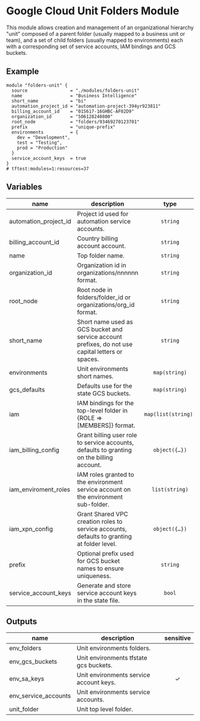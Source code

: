 # Google Cloud Unit Folders Module

This module allows creation and management of an organizational hierarchy "unit" composed of a parent folder (usually mapped to a business unit or team), and a set of child folders (usually mapped to environments) each with a corresponding set of service accounts, IAM bindings and GCS buckets.

## Example

```hcl
module "folders-unit" {
  source                = "./modules/folders-unit"
  name                  = "Business Intelligence"
  short_name            = "bi"
  automation_project_id = "automation-project-394yr923811"
  billing_account_id    = "015617-16GHBC-AF02D9"
  organization_id       = "506128240800"
  root_node             = "folders/93469270123701"
  prefix                = "unique-prefix"
  environments          = {
    dev = "Development",
    test = "Testing",
    prod = "Production"
  }
  service_account_keys  = true
}
# tftest:modules=1:resources=37
```

<!-- BEGIN TFDOC -->

## Variables

| name | description | type | required | default |
|---|---|:---:|:---:|:---:|
| automation_project_id | Project id used for automation service accounts. | <code>string</code> | ✓ |  |
| billing_account_id | Country billing account account. | <code>string</code> | ✓ |  |
| name | Top folder name. | <code>string</code> | ✓ |  |
| organization_id | Organization id in organizations/nnnnnn format. | <code>string</code> | ✓ |  |
| root_node | Root node in folders/folder_id or organizations/org_id format. | <code>string</code> | ✓ |  |
| short_name | Short name used as GCS bucket and service account prefixes, do not use capital letters or spaces. | <code>string</code> | ✓ |  |
| environments | Unit environments short names. | <code>map&#40;string&#41;</code> |  | <code title="&#123;&#10;  non-prod &#61; &#34;Non production&#34;&#10;  prod     &#61; &#34;Production&#34;&#10;&#125;">&#123;&#8230;&#125;</code> |
| gcs_defaults | Defaults use for the state GCS buckets. | <code>map&#40;string&#41;</code> |  | <code title="&#123;&#10;  location      &#61; &#34;EU&#34;&#10;  storage_class &#61; &#34;MULTI_REGIONAL&#34;&#10;&#125;">&#123;&#8230;&#125;</code> |
| iam | IAM bindings for the top-level folder in {ROLE => [MEMBERS]} format. | <code>map&#40;list&#40;string&#41;&#41;</code> |  | <code>&#123;&#125;</code> |
| iam_billing_config | Grant billing user role to service accounts, defaults to granting on the billing account. | <code title="object&#40;&#123;&#10;  grant      &#61; bool&#10;  target_org &#61; bool&#10;&#125;&#41;">object&#40;&#123;&#8230;&#125;&#41;</code> |  | <code title="&#123;&#10;  grant      &#61; true&#10;  target_org &#61; false&#10;&#125;">&#123;&#8230;&#125;</code> |
| iam_enviroment_roles | IAM roles granted to the environment service account on the environment sub-folder. | <code>list&#40;string&#41;</code> |  | <code title="&#91;&#10;  &#34;roles&#47;compute.networkAdmin&#34;,&#10;  &#34;roles&#47;owner&#34;,&#10;  &#34;roles&#47;resourcemanager.folderAdmin&#34;,&#10;  &#34;roles&#47;resourcemanager.projectCreator&#34;,&#10;&#93;">&#91;&#8230;&#93;</code> |
| iam_xpn_config | Grant Shared VPC creation roles to service accounts, defaults to granting at folder level. | <code title="object&#40;&#123;&#10;  grant      &#61; bool&#10;  target_org &#61; bool&#10;&#125;&#41;">object&#40;&#123;&#8230;&#125;&#41;</code> |  | <code title="&#123;&#10;  grant      &#61; true&#10;  target_org &#61; false&#10;&#125;">&#123;&#8230;&#125;</code> |
| prefix | Optional prefix used for GCS bucket names to ensure uniqueness. | <code>string</code> |  | <code>&#34;null&#34;</code> |
| service_account_keys | Generate and store service account keys in the state file. | <code>bool</code> |  | <code>false</code> |

## Outputs

| name | description | sensitive |
|---|---|:---:|
| env_folders | Unit environments folders. |  |
| env_gcs_buckets | Unit environments tfstate gcs buckets. |  |
| env_sa_keys | Unit environments service account keys. | ✓ |
| env_service_accounts | Unit environments service accounts. |  |
| unit_folder | Unit top level folder. |  |


<!-- END TFDOC -->
